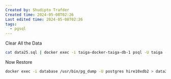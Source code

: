 ```yaml
---
Created by: Shudipto Trafder
Created time: 2024-05-08T02:26
Last edited time: 2024-05-08T02:26
tags:
  - pgsql
---
```




Clear All the Data
```bash
cat data25.sql | docker exec -i taiga-docker-taiga-db-1 psql -U taiga -d taiga -c "DROP SCHEMA public CASCADE; CREATE SCHEMA public;"
```

Now Restore
```bash
docker exec -i database /usr/bin/pg_dump -U postgres hire10xdb2 > data25.sql
```